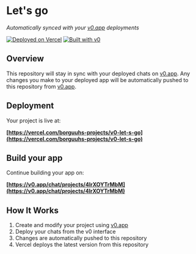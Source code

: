 # Let's go

*Automatically synced with your [v0.app](https://v0.app) deployments*

[![Deployed on Vercel](https://img.shields.io/badge/Deployed%20on-Vercel-black?style=for-the-badge&logo=vercel)](https://vercel.com/borguuhs-projects/v0-let-s-go)
[![Built with v0](https://img.shields.io/badge/Built%20with-v0.app-black?style=for-the-badge)](https://v0.app/chat/projects/4lrXOYTrMbM)

## Overview

This repository will stay in sync with your deployed chats on [v0.app](https://v0.app).
Any changes you make to your deployed app will be automatically pushed to this repository from [v0.app](https://v0.app).

## Deployment

Your project is live at:

**[https://vercel.com/borguuhs-projects/v0-let-s-go](https://vercel.com/borguuhs-projects/v0-let-s-go)**

## Build your app

Continue building your app on:

**[https://v0.app/chat/projects/4lrXOYTrMbM](https://v0.app/chat/projects/4lrXOYTrMbM)**

## How It Works

1. Create and modify your project using [v0.app](https://v0.app)
2. Deploy your chats from the v0 interface
3. Changes are automatically pushed to this repository
4. Vercel deploys the latest version from this repository